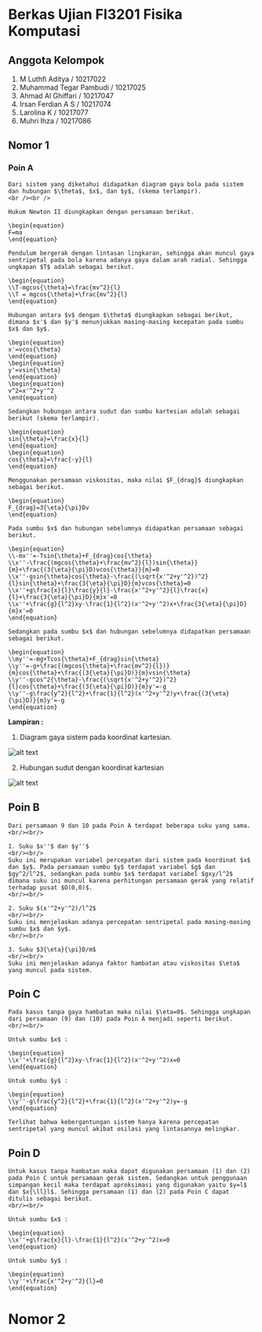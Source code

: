 # Berkas Ujian FI3201 Fisika Komputasi
## Anggota Kelompok
1. M Luthfi Aditya / 10217022
2. Muhammad Tegar Pambudi / 10217025
3. Ahmad Al Ghiffari / 10217047
4. Irsan Ferdian A S / 10217074
5. Larolina K / 10217077
6. Muhri Ihza / 10217086

## Nomor 1
### Poin A
	Dari sistem yang diketahui didapatkan diagram gaya bola pada sistem dan hubungan $\theta$, $x$, dan $y$, (skema terlampir).
	<br /><br />
	
	Hukum Newton II diungkapkan dengan persamaan berikut.
	
	\begin{equation}
	F=ma
	\end{equation}
	
	Pendulum bergerak dengan lintasan lingkaran, sehingga akan muncul gaya sentripetal pada bola karena adanya gaya dalam arah radial. Sehingga ungkapan $T$ adalah sebagai berikut.
	
	\begin{equation}
	\\T-mgcos{\theta}=\frac{mv^2}{l}
	\\T = mgcos{\theta}+\frac{mv^2}{l}
	\end{equation}
	
	Hubungan antara $v$ dengan $\theta$ diungkapkan sebagai berikut, dimana $x'$ dan $y'$ menunjukkan masing-masing kecepatan pada sumbu $x$ dan $y$.
	
	\begin{equation}
	x'=vcos{\theta}
	\end{equation}
	\begin{equation}
	y'=vsin{\theta}
	\end{equation}
	\begin{equation}
	v^2=x'^2+y'^2
	\end{equation}
	
	Sedangkan hubungan antara sudut dan sumbu kartesian adalah sebagai berikut (skema terlampir).
	
	\begin{equation}
	sin{\theta}=\frac{x}{l}
	\end{equation}
	\begin{equation}
	cos{\theta}=\frac{-y}{l}
	\end{equation}
	
	Menggunakan persamaan viskositas, maka nilai $F_{drag}$ diungkapkan sebagai berikut.
	
	\begin{equation}
	F_{drag}=3{\eta}{\pi}Dv
	\end{equation}
	
	Pada sumbu $x$ dan hubungan sebelumnya didapatkan persamaan sebagai berikut.
	
	\begin{equation}
	\\-mx''=-Tsin{\theta}+F_{drag}cos{\theta}
	\\x''-\frac{(mgcos{\theta}+\frac{mv^2}{l})sin{\theta}}{m}+\frac{(3{\eta}{\pi}D)vcos{\theta}}{m}=0
	\\x''-gsin{\theta}cos{\theta}-\frac{(\sqrt{x'^2+y'^2})^2}{l}sin{\theta}+\frac{3{\eta}{\pi}D}{m}vcos{\theta}=0
	\\x''+g\frac{x}{l}\frac{y}{l}-\frac{x'^2+y'^2}{l}\frac{x}{l}+\frac{3{\eta}{\pi}D}{m}x'=0
	\\x''+\frac{g}{l^2}xy-\frac{1}{l^2}(x'^2+y'^2)x+\frac{3{\eta}{\pi}D}{m}x'=0
	\end{equation}
	
	Sedangkan pada sumbu $x$ dan hubungan sebelumnya didapatkan persamaan sebagai berikut.
	
	\begin{equation}
	\\my''=-mg+Tcos{\theta}+F_{drag}sin{\theta}
	\\y''=-g+\frac{(mgcos{\theta}+\frac{mv^2}{l})}{m}cos{\theta}+\frac{(3{\eta}{\pi}D)}{m}vsin{\theta}
	\\y''-gcos^2{\theta}-\frac{(\sqrt{x'^2+y'^2})^2}{l}cos{\theta}+\frac{(3{\eta}{\pi}D)}{m}y'=-g
	\\y''-g\frac{y^2}{l^2}+\frac{1}{l^2}(x'^2+y'^2)y+\frac{(3{\eta}{\pi}D)}{m}y'=-g
	\end{equation}
	
**Lampiran :**
1. Diagram gaya sistem pada koordinat kartesian.

![alt text](https://user-images.githubusercontent.com/64627989/80787799-b4fa5b80-8bb1-11ea-9825-1e587f601e5c.png)

2. Hubungan sudut dengan koordinat kartesian

![alt text](https://user-images.githubusercontent.com/64627989/80790873-33f39200-8bba-11ea-9e19-bdd723a793b0.png)
## Poin B
	Dari persamaan 9 dan 10 pada Poin A terdapat beberapa suku yang sama.
	<br/><br/>
	
	1. Suku $x''$ dan $y''$
	<br/><br/>
	Suku ini merupakan variabel percepatan dari sistem pada koordinat $x$ dan $y$. Pada persamaan sumbu $y$ terdapat variabel $g$ dan $gy^2/l^2$, sedangkan pada sumbu $x$ terdapat variabel $gxy/l^2$ dimana suku ini muncul karena perhitungan persamaan gerak yang relatif terhadap pusat $O(0,0)$.
	<br/><br/>
	
	2. Suku $(x'^2+y'^2)/l^2$
	<br/><br/>
	Suku ini menjelaskan adanya percepatan sentripetal pada masing-masing sumbu $x$ dan $y$.
	<br/><br/>
	
	3. Suku $3{\eta}{\pi}D/m$
	<br/><br/>
	Suku ini menjelaskan adanya faktor hambatan atau viskositas $\eta$ yang muncul pada sistem.
## Poin C
	Pada kasus tanpa gaya hambatan maka nilai $\eta=0$. Sehingga ungkapan dari persamaan (9) dan (10) pada Poin A menjadi seperti berikut.
	<br/><br/>
	
	Untuk sumbu $x$ :
	
	\begin{equation}
	\\x''+\frac{g}{l^2}xy-\frac{1}{l^2}(x'^2+y'^2)x=0
	\end{equation}
	
	Untuk sumbu $y$ :
	
	\begin{equation}
	\\y''-g\frac{y^2}{l^2}+\frac{1}{l^2}(x'^2+y'^2)y=-g
	\end{equation}
	
	Terlihat bahwa kebergantungan sistem hanya karena percepatan sentripetal yang muncul akibat osilasi yang lintasannya melingkar.
## Poin D
	Untuk kasus tanpa hambatan maka dapat digunakan persamaan (1) dan (2) pada Poin C untuk persamaan gerak sistem. Sedangkan untuk penggunaan simpangan kecil maka terdapat aproksimasi yang digunakan yaitu $y=l$ dan $x{\ll}l$. Sehingga persamaan (1) dan (2) pada Poin C dapat ditulis sebagai berikut.
	<br/><br/>
	
	Untuk sumbu $x$ :
	
	\begin{equation}
	\\x''+g\frac{x}{l}-\frac{1}{l^2}(x'^2+y'^2)x=0
	\end{equation}
	
	Untuk sumbu $y$ :
	
	\begin{equation}
	\\y''+\frac{x'^2+y'^2}{l}=0
	\end{equation}
# Nomor 2
